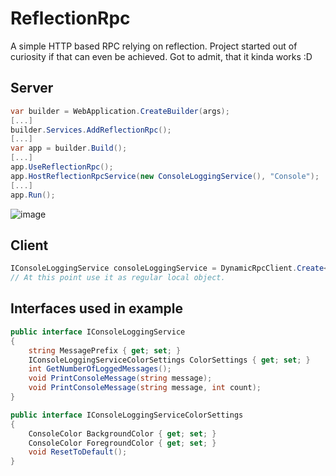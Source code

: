 # ReflectionRpc
A simple HTTP based RPC relying on reflection. Project started out of curiosity if that can even be achieved. Got to admit, that it kinda works :D

## Server
```c#
var builder = WebApplication.CreateBuilder(args);
[...]
builder.Services.AddReflectionRpc();
[...]
var app = builder.Build();
[...]
app.UseReflectionRpc();
app.HostReflectionRpcService(new ConsoleLoggingService(), "Console");
[...]
app.Run();
```
![image](https://i.imgur.com/BWEq1hZ.png)
## Client
```c#
IConsoleLoggingService consoleLoggingService = DynamicRpcClient.Create<IConsoleLoggingService>("http://localhost:5087/", "Console");
// At this point use it as regular local object.
```
## Interfaces used in example
```c#
public interface IConsoleLoggingService
{
    string MessagePrefix { get; set; }
    IConsoleLoggingServiceColorSettings ColorSettings { get; set; }
    int GetNumberOfLoggedMessages();
    void PrintConsoleMessage(string message);
    void PrintConsoleMessage(string message, int count);
}

public interface IConsoleLoggingServiceColorSettings
{
    ConsoleColor BackgroundColor { get; set; }
    ConsoleColor ForegroundColor { get; set; }
    void ResetToDefault();
}
```
